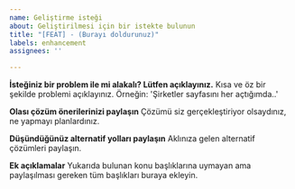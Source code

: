 ```yaml
---
name: Geliştirme isteği
about: Geliştirilmesi için bir istekte bulunun
title: "[FEAT] - (Burayı doldurunuz)"
labels: enhancement
assignees: ''

---
```


**İsteğiniz bir problem ile mi alakalı? Lütfen açıklayınız.**
Kısa ve öz bir şekilde problemi açıklayınız. Örneğin: 'Şirketler sayfasını her açtığımda..'

**Olası çözüm önerilerinizi paylaşın**
Çözümü siz gerçekleştiriyor olsaydınız, ne yapmayı planlardınız.

**Düşündüğünüz alternatif yolları paylaşın**
Aklınıza gelen alternatif çözümleri paylaşın.

**Ek açıklamalar**
Yukarıda bulunan konu başlıklarına uymayan ama paylaşılması gereken tüm başlıkları buraya ekleyin.
